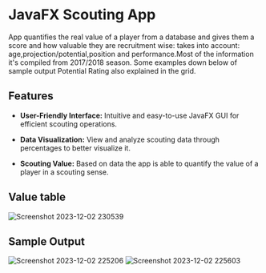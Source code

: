 # JavaFX Scouting App 
App quantifies the real value of a player from a database and gives them a score and how valuable they are recruitment wise: takes into account: age,projection/potential,position and performance.Most of the information it's compiled from 2017/2018 season.
Some examples down below of sample output Potential Rating also explained in the grid.
## Features

- **User-Friendly Interface:** Intuitive and easy-to-use JavaFX GUI for efficient scouting operations.

- **Data Visualization:** View and analyze scouting data through percentages to better visualize it.
-  **Scouting Value:** Based on data the app is able to quantify the value of a player in a scouting sense.
## Value table

![Screenshot 2023-12-02 230539](https://github.com/gjzuloaga/JavaScoutApps/assets/119768381/98b3f942-9977-42aa-8558-041b3fb85a33)

## Sample Output

![Screenshot 2023-12-02 225206](https://github.com/gjzuloaga/JavaScoutApps/assets/119768381/a3c1ce85-fbf7-4f25-86a6-b459431d1dae)
![Screenshot 2023-12-02 225603](https://github.com/gjzuloaga/JavaScoutApps/assets/119768381/ac8e84d1-9918-4d03-b59e-7802a6729efc)
